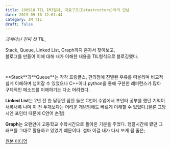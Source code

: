 ```yaml
---
title: 190918 TIL IM3일차, 자료구조(Datastructure)와의 만남
date: 2019-09-18 12:01:44
category: IM TIL
draft: false
---
```


_과제아닌 진짜 첫 TIL_,

Stack, Queue, Linked List, Graph까지 혼자서 찾아보고,  
블로그를 만들어 이에 대해 내가 이해한 내용을 TIL형식으로 블로깅했다.

<p>&nbsp;</p>
**Stack**과**Queue**는 각각 프링글스, 편의점에 진열된 우유를 떠올리며 비교적 쉽게 이해하며 넘어갈 수 있었으나 C++이나 python을 통해 구현한 레퍼런스가 많아 구체적인 메소드를 이해하기는 다소 어려웠다.

**Linked List**는 2년 전 한 달동안 잠깐 들은 C언어 수업에서 포인터 공부를 했던 기억이 새록새록 나며 이 전 두개보다는 어려운 개념임에도 빠르게 이해할 수 있었다.(물론 그당시엔 포인터 때문에 C언어 손절)

**Graph**는 오랜만에 고등학교 수학시간으로 돌아온 기분을 주었다. 행렬시간에 봤던 그래프를 그대로 활용하고 있었기 떄문이다. 설마 이걸 내가 다시 보게 될 줄은;

[원본 미디엄](https://medium.com/@phano1020/til-im-3일차-자료구조-data-structure-와의-만남-afb149c142ff)
